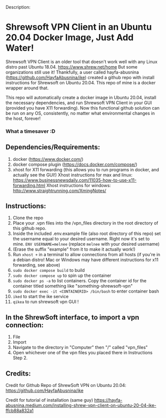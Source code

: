 Description: 
# Shrewsoft VPN Client in an Ubuntu 20.04 Docker Image, Just Add Water!

Shrewsoft VPN Client is an older tool that doesn't work well with any Linux distro past Ubuntu 18.04. https://www.shrew.net/home
But some organizations still use it!
Thankfully, a user called hayfa-abusnina (https://github.com/HayfaAbusnina/ike) created a github repo with install instructions for Shrewsoft on Ubuntu 20.04. This repo of mine is a docker wrapper around that.

This repo will automatically create a docker image in Ubuntu 20.04, install the necessary dependencies, and run Shrewsoft VPN Client in your GUI (provided you have X11 forwarding). Now this functional github solution can be run on any OS, consistently, no matter what environmental changes in the host, forever!

### What a timesaver :D

## Dependencies/Requirements: 
1. docker (https://www.docker.com/)
2. docker compose plugin (https://docs.docker.com/compose/)
3. xhost for X11 forwarding (this allows you to run programs in docker, and actually see the GUI!)
Xhost instructions for max and linux: https://www.businessnewsdaily.com/11035-how-to-use-x11-forwarding.html
Xhost instructions for windows: http://www.straightrunning.com/XmingNotes/

## Instructions:
1. Clone the repo
2. Place your .vpn files into the /vpn_files directory in the root directory of this github repo.
3. Inside the included .env.example file (also root directory of this repo) set the username equal to your desired username. Right now it's set to mine. `ENV USERNAME=melnee` (replace `melnee` with your desired username)
4. (Erase the suffix "example" from it to make it actually work!)
5. Run `xhost +` in a terminal to allow connections from all hosts (if you're in a debian distro! Mac or Windows may have different instructions for x11 forwarding, see above)
6. `sudo docker compose build` to build
7. `sudo docker compose up` to spin up the container
8. `sudo docker ps -a` to list containers. Copy the container id for the container titled something like "something-shrewsoft-vpn"
9. `sudo docker exec -it <CONTAINERID> /bin/bash` to enter container bash
10. `iked` to start the ike service
11. `qikea` to run shrewsoft vpn GUI !

## In the ShrewSoft interface, to import a vpn connection:
1. File
2. Import
3. Navigate to the directory in "Computer" then "/" called "vpn_files"
4. Open whichever one of the vpn files you placed there in Instructions Step 2.

## Credits:
Credit for Github Repo of ShrewSoft VPN on Ubuntu 20.04:
https://github.com/HayfaAbusnina/ike

Credit for tutorial of installation (same guy)
https://hayfa-abusnina.medium.com/installing-shrew-vpn-client-on-ubuntu-20-04-ike-ffcb88a832a1
